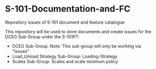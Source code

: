 # S-101-Documentation-and-FC
Repository issues of S-101 document and feature catalogue

This repository will be used to store documents and create issues for the DCEG Sub-Group under the S-101PT:

- DCEG Sub-Group. Note: This sub-group will only be working via "Issues"
- Load_Unload Strategy Sub-Group: Loading-Strategy
- Scales Sub-Group: Scales and scale minimum policy



